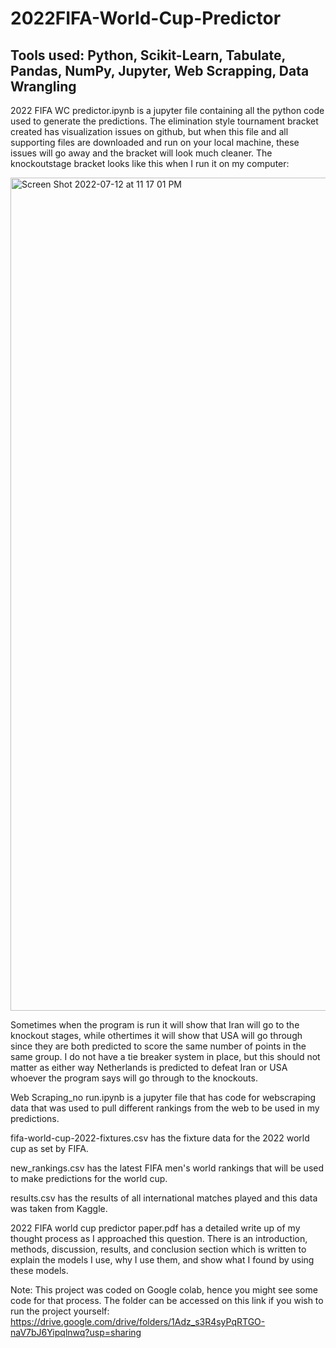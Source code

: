# 2022FIFA-World-Cup-Predictor

## Tools used: Python, Scikit-Learn, Tabulate, Pandas, NumPy, Jupyter, Web Scrapping, Data Wrangling

2022 FIFA WC predictor.ipynb is a jupyter file containing all the python code used to generate the predictions. The elimination style tournament bracket created has visualization issues on github, but when this file and all supporting files are downloaded and run on your local machine, these issues will go away and the bracket will look much cleaner. The knockoutstage bracket looks like this when I run it on my computer:

<img width="1333" alt="Screen Shot 2022-07-12 at 11 17 01 PM" src="https://user-images.githubusercontent.com/51481040/178645840-82a3d457-478f-4e08-bdf3-e749ee765c95.png">


Sometimes when the program is run it will show that Iran will go to the knockout stages, while othertimes it will show that USA will go through since they are both predicted to score the same number of points in the same group. I do not have a tie breaker system in place, but this should not matter as either way Netherlands is predicted to defeat Iran or USA whoever the program says will go through to the knockouts.

Web Scraping_no run.ipynb is a jupyter file that has code for webscraping data that was used to pull different rankings from the web to be used in my predictions. 

fifa-world-cup-2022-fixtures.csv has the fixture data for the 2022 world cup as set by FIFA.

new_rankings.csv has the latest FIFA men's world rankings that will be used to make predictions for the world cup.

results.csv has the results of all international matches played and this data was taken from Kaggle.

2022 FIFA world cup predictor paper.pdf has a detailed write up of my thought process as I approached this question. There is an introduction, methods, discussion, results, and conclusion section which is written to explain the models I use, why I use them, and show what I found by using these models.

Note: This project was coded on Google colab, hence you might see some code for that process. The folder can be accessed on this link if you wish to run the project yourself: https://drive.google.com/drive/folders/1Adz_s3R4syPqRTGO-naV7bJ6Yipqlnwq?usp=sharing
